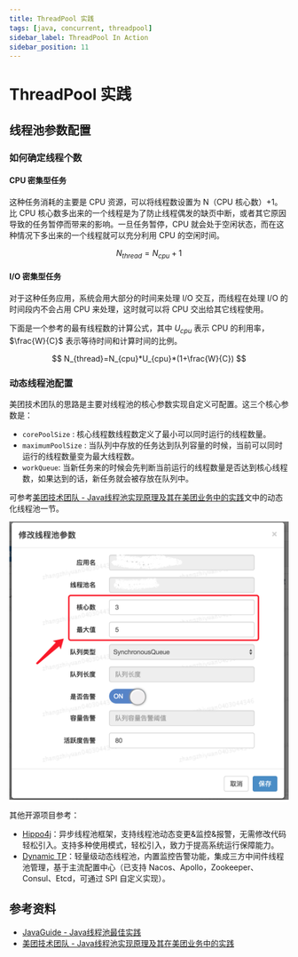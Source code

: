 ```yaml
---
title: ThreadPool 实践
tags: [java, concurrent, threadpool]
sidebar_label: ThreadPool In Action
sidebar_position: 11
---
```


# ThreadPool 实践

## 线程池参数配置

### 如何确定线程个数

#### CPU 密集型任务

这种任务消耗的主要是 CPU 资源，可以将线程数设置为 N（CPU 核心数）+1。比 CPU 核心数多出来的一个线程是为了防止线程偶发的缺页中断，或者其它原因导致的任务暂停而带来的影响。一旦任务暂停，CPU 就会处于空闲状态，而在这种情况下多出来的一个线程就可以充分利用 CPU 的空闲时间。

$$
N_{thread}=N_{cpu}+1
$$

#### I/O 密集型任务

对于这种任务应用，系统会用大部分的时间来处理 I/O 交互，而线程在处理 I/O 的时间段内不会占用 CPU 来处理，这时就可以将 CPU 交出给其它线程使用。

下面是一个参考的最有线程数的计算公式，其中 $U_{cpu}$ 表示 CPU 的利用率，$\frac{W}{C}$ 表示等待时间和计算时间的比例。

$$
N_{thread}=N_{cpu}*U_{cpu}*(1+\frac{W}{C})
$$

### 动态线程池配置

美团技术团队的思路是主要对线程池的核心参数实现自定义可配置。这三个核心参数是：

* `corePoolSize` : 核心线程数线程数定义了最小可以同时运行的线程数量。
* `maximumPoolSize` : 当队列中存放的任务达到队列容量的时候，当前可以同时运行的线程数量变为最大线程数。
* `workQueue`: 当新任务来的时候会先判断当前运行的线程数量是否达到核心线程数，如果达到的话，新任务就会被存放在队列中。

可参考[美团技术团队 - Java线程池实现原理及其在美团业务中的实践](https://tech.meituan.com/2020/04/02/java-pooling-pratice-in-meituan.html)文中的动态化线程池一节。

![](../../../static/images/java/concurrent/meituan_threadpool_dynamic_configure.png)

其他开源项目参考：

* [Hippo4j](https://github.com/opengoofy/hippo4j)：异步线程池框架，支持线程池动态变更&监控&报警，无需修改代码轻松引入。支持多种使用模式，轻松引入，致力于提高系统运行保障能力。
* [Dynamic TP](https://github.com/dromara/dynamic-tp)：轻量级动态线程池，内置监控告警功能，集成三方中间件线程池管理，基于主流配置中心（已支持 Nacos、Apollo，Zookeeper、Consul、Etcd，可通过 SPI 自定义实现）。


## 参考资料

* [JavaGuide - Java线程池最佳实践](https://javaguide.cn/java/concurrent/java-thread-pool-best-practices.html)
* [美团技术团队 - Java线程池实现原理及其在美团业务中的实践](https://tech.meituan.com/2020/04/02/java-pooling-pratice-in-meituan.html)
